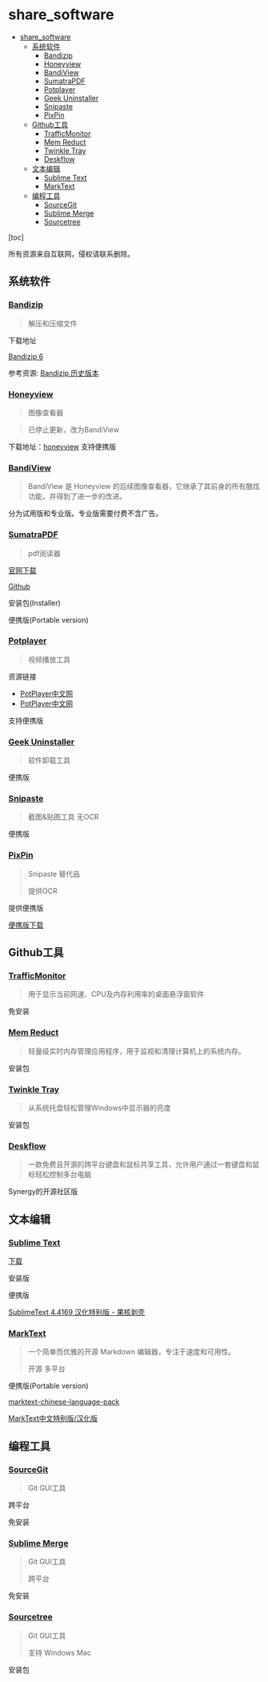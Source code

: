 # share_software
- [share\_software](#share_software)
  - [系统软件](#系统软件)
    - [Bandizip](#bandizip)
    - [Honeyview](#honeyview)
    - [BandiView](#bandiview)
    - [SumatraPDF](#sumatrapdf)
    - [Potplayer](#potplayer)
    - [Geek Uninstaller](#geek-uninstaller)
    - [Snipaste](#snipaste)
    - [PixPin](#pixpin)
  - [Github工具](#github工具)
    - [TrafficMonitor](#trafficmonitor)
    - [Mem Reduct](#mem-reduct)
    - [Twinkle Tray](#twinkle-tray)
    - [Deskflow](#deskflow)
  - [文本编辑](#文本编辑)
    - [Sublime Text](#sublime-text)
    - [MarkText](#marktext)
  - [编程工具](#编程工具)
    - [SourceGit](#sourcegit)
    - [Sublime Merge](#sublime-merge)
    - [Sourcetree](#sourcetree)

[toc]

所有资源来自互联网，侵权请联系删除。

## 系统软件

### [Bandizip](https://www.bandisoft.com/bandizip/)
> 解压和压缩文件

下载地址

[Bandizip 6](https://www.bandisoft.com/bandizip/old/6/)

参考资源: [Bandizip 历史版本](https://github.com/FlatWhite233/bandizip-6.x)

### [Honeyview](https://www.bandisoft.com/honeyview/)
> 图像查看器

> 已停止更新，改为BandiView

下载地址：[honeyview](https://www.bandisoft.com/honeyview/)
支持便携版

### [BandiView](https://www.bandisoft.com/bandiview/)
> BandiView 是 Honeyview 的后续图像查看器，它继承了其前身的所有酷炫功能，并得到了进一步的改进。

分为试用版和专业版。专业版需要付费不含广告。

### [SumatraPDF](https://www.sumatrapdfreader.org/free-pdf-reader)

> pdf阅读器

[官网下载](https://www.sumatrapdfreader.org/download-free-pdf-viewer)

[Github](https://github.com/sumatrapdfreader/sumatrapdf)

安装包(Installer)

便携版(Portable version)

### [Potplayer](https://potplayer.daum.net/?lang=zh_CN)

> 视频播放工具
>

资源链接
- [PotPlayer中文网
](http://www.potplayercn.com/download)
- [PotPlayer中文网](https://potplayer.org/category-3.html)

支持便携版

### [Geek Uninstaller](https://geekuninstaller.com/)

> 软件卸载工具
>

便携版

### [Snipaste](https://www.snipaste.com/)

> 截图&贴图工具
> 无OCR

便携版

### [PixPin](https://pixpinapp.com/)

> Snipaste 替代品
>
> 提供OCR
>

提供便携版

[便携版下载](https://txc.qq.com/products/614512)


## Github工具

### [TrafficMonitor](https://github.com/zhongyang219/TrafficMonitor)
> 用于显示当前网速、CPU及内存利用率的桌面悬浮窗软件

免安装

### [Mem Reduct](https://github.com/henrypp/memreduct)

> 轻量级实时内存管理应用程序，用于监视和清理计算机上的系统内存。

安装包

### [Twinkle Tray](https://github.com/xanderfrangos/twinkle-tray)

> 从系统托盘轻松管理Windows中显示器的亮度

安装包

### [Deskflow](https://github.com/deskflow/deskflow)

> 一款免费且开源的跨平台键盘和鼠标共享工具，允许用户通过一套键盘和鼠标轻松控制多台电脑

Synergy的开源社区版

## 文本编辑

### [Sublime Text](https://www.sublimetext.com/)

[下载](https://www.sublimetext.com/download)

安装版

便携版

[SublimeText 4.4169 汉化特别版 - 果核剥壳](https://www.ghxi.com/sublimetext4.html)

### [MarkText](https://github.com/marktext/marktext)

> 一个简单而优雅的开源 Markdown 编辑器，专注于速度和可用性。
> 
> 开源 多平台

便携版(Portable version)

[marktext-chinese-language-pack
](https://github.com/chinayangxiaowei/marktext-chinese-language-pack)

[MarkText中文特别版/汉化版
](https://github.com/topabomb/marktext-specialedition)

## 编程工具

### [SourceGit](https://github.com/sourcegit-scm/sourcegit)

> Git GUI工具

跨平台

免安装

### [Sublime Merge](https://www.sublimemerge.com/)

> Git GUI工具
> 
> 跨平台

免安装

### [Sourcetree](https://www.sourcetreeapp.com/)

> Git GUI工具
> 
> 支持 Windows Mac

安装包

